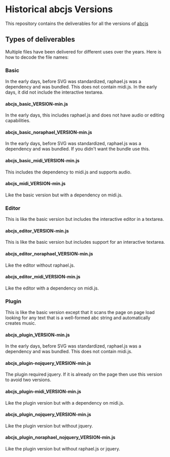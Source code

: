 # Historical abcjs Versions

This repository contains the deliverables for all the versions of [abcjs](https://github.com/paulrosen/abcjs)

## Types of deliverables

Multiple files have been delivered for different uses over the years. Here is how to decode the file names:

### Basic

In the early days, before SVG was standardized, raphael.js was a dependency and was bundled. This does not contain midi.js. In the early days, it did not include the interactive textarea.

#### abcjs_basic_VERSION-min.js

In the early days, this includes raphael.js and does not have audio or editing capabilities. 

#### abcjs_basic_noraphael_VERSION-min.js

In the early days, before SVG was standardized, raphael.js was a dependency and was bundled. If you didn't want the bundle use this.

#### abcjs_basic_midi_VERSION-min.js

This includes the dependency to midi.js and supports audio.

#### abcjs_midi_VERSION-min.js

Like the basic version but with a dependency on midi.js.

### Editor

This is like the basic version but includes the interactive editor in a textarea.

#### abcjs_editor_VERSION-min.js

This is like the basic version but includes support for an interactive textarea.

#### abcjs_editor_noraphael_VERSION-min.js

Like the editor without raphael.js.

#### abcjs_editor_midi_VERSION-min.js

Like the editor with a dependency on midi.js.

### Plugin

This is like the basic version except that it scans the page on page load looking for any text that is a well-formed abc string and automatically creates music.

#### abcjs_plugin_VERSION-min.js

In the early days, before SVG was standardized, raphael.js was a dependency and was bundled. This does not contain midi.js.

#### abcjs_plugin-nojquery_VERSION-min.js

The plugin required jquery. If it is already on the page then use this version to avoid two versions.

#### abcjs_plugin-midi_VERSION-min.js

Like the plugin version but with a dependency on midi.js.

#### abcjs_plugin_nojquery_VERSION-min.js

Like the plugin version but without jquery.

#### abcjs_plugin_noraphael_nojquery_VERSION-min.js

Like the plugin version but without raphael.js or jquery.
